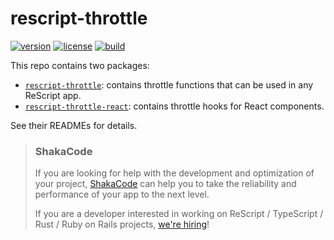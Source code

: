 # rescript-throttle

[![version](https://img.shields.io/npm/v/rescript-throttle.svg?style=flat-square)](https://www.npmjs.com/package/rescript-throttle)
[![license](https://img.shields.io/npm/l/rescript-throttle.svg?style=flat-square)](https://www.npmjs.com/package/rescript-throttle)
[![build](https://github.com/shakacode/rescript-throttle/actions/workflows/ci.yml/badge.svg)](https://github.com/shakacode/rescript-throttle/actions/workflows/ci.yml)

This repo contains two packages:
- [`rescript-throttle`](./rescript-throttle): contains throttle functions that can be used in any ReScript app.
- [`rescript-throttle-react`](./rescript-throttle-react): contains throttle hooks for React components.

See their READMEs for details.

> ### ShakaCode
> If you are looking for help with the development and optimization of your project, [ShakaCode](https://www.shakacode.com) can help you to take the reliability and performance of your app to the next level.
>
> If you are a developer interested in working on ReScript / TypeScript / Rust / Ruby on Rails projects, [we're hiring](https://www.shakacode.com/career/)!
